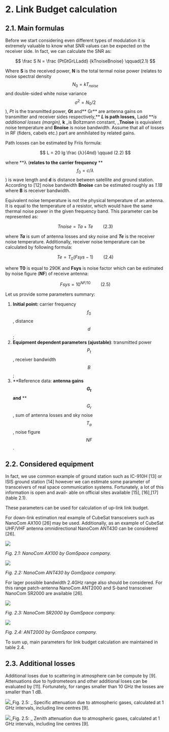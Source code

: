 # 2. Link Budget calculation

## 2.1. Main formulas

Before we start considering even different types of modulation it is extremely valuable to know what SNR values can be expected on the receiver side. In fact, we can calculate the SNR as:


$$
 \frac S N = \frac {PtGtGrLLadd} {kTnoiseBnoise}  \qquad(2.1)
$$


Where **S** is the received power,  **N** is the total termal noise power \(relates to noise spectral density $$N_0 = kT_{noise}$$  and double-sided white noise variance $$\sigma^2 = N_0/2$$\),  _Pt_ is the transmitted power, **Gt** and** Gr** are antenna gains on transmitter and receiver sides respectively,** **_**L**_ is path losses,** Ladd **_is additional losses \(margin\),_ **k** _is  Boltzmann constant, _**Tnoise** is equivalent noise temperature and **Bnoise** is noise bandwidth. Assume that all of losses in RF \(fiders, cabels etc.\) part are annihilated by related gains.

Path losses can be estimated by Friis formula:


$$
 L = 20 lg \frac {λ}{4πd}  \qquad (2.2)
$$


where **λ \(**relates to the carrier frequency** **$$f_0 = c / \lambda$$\) is wave length and **d** is distance between satellite and ground station. According to \[12\] noise bandwidth **Bnoise** can be estimated roughly as _1.1B_ where  **B** is receiver bandwidth.

Equivalent noise temperature is not the physical temperature of an antenna. It is equal to the temperature of a resistor, which would have the same thermal noise power in the given frequency band. This parameter can be represented as:


$$
 Tnoise = Ta + Te \qquad (2.3)
$$


where _**Ta**_ is sum of antenna losses and sky noise and _**Te**_ is the receiver noise temperature. Additionally, receiver noise temperature can be calculated by following formula:


$$
 Te = T_0(Fsys − 1) \qquad (2.4)
$$


where **T0** is equal to 290K and **Fsys** is noise factor which can be estimated by noise figure \(**NF**\) of receive antenna:


$$
 Fsys = 10^{NF/10} \qquad (2.5)
$$


Let us provide some parameters summary:

1. **Initial point:** carrier frequency$$f_0$$, distance $$d$$;
2. **Equipment dependent parameters \(ajustable\)**: transmitted power $$P_t$$, receiver bandwidth$$B$$ ;
3. **Reference data: **antenna gains $$G_t$$** **and** **$$G_r$$, sum of antenna losses and sky noise $$T_a$$, noise figure $$NF$$.

## 2.2. Considered equipment

In fact, we use common example of ground station such as IC-910H \[13\] or ISIS ground station \[14\] however we can estimate some parameter of transceivers of real space communication systems. Fortunately, a lot of this information is open and avail- able on official sites available \[15\], \[16\],\[17\] \(table 2.1\).

These parameters can be used for calculation of up-link link budget.

For down-link estimation real example of CubeSat transceivers such as NanoCom AX100 \[26\] may be used. Additionally, as an example of CubeSat UHF/VHF antenna omnidirectional NanoCom ANT430 can be considered \[26\].

![](/assets/transceiver.png)

_Fig. 2.1: NanoCom AX100 by GomSpace company._

![](/assets/antenna1.png)

_Fig. 2.2: NanoCom ANT430 by GomSpace company._

For lager possible bandwidth 2.4GHz range also should be considered. For this range patch-antenna NanoCom ANT2000 and S-band transceiver NanoCom SR2000 are available \[26\].

![](/assets/transceiver2.png)

_Fig. 2.3: NanoCom SR2000 by GomSpace company._

![](/assets/antenna2.png)

_Fig. 2.4: ANT2000 by GomSpace company._

To sum up, main parameters for link budget calculation are maintained in table 2.4.

## 2.3. Additional losses

Additional loses due to scattering in atmosphere can be compute by \[9\]. Attenuations due to hydrometeors and other additional loses can be evaluated by \[11\]. Fortunately, for ranges smaller than 10 GHz the losses are smaller than 1 dB.

![](/assets/atten1.png)_Fig. 2.5: _ Specific attenuation due to atmospheric gases, calculated at 1 GHz intervals, including line centres \[9\].

![](/assets/atten2.png)_Fig. 2.5: _  Zenith attenuation due to atmospheric gases, calculated at 1 GHz intervals, including line centres \[9\].

